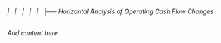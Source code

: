###### |   |   |   |   |   ├── Horizontal Analysis of Operating Cash Flow Changes

*Add content here*